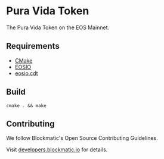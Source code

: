 # Pura Vida Token

The Pura Vida Token on the EOS Mainnet.

## Requirements

- [CMake](https://cmake.org/)
- [EOSIO](https://github.com/EOSIO/eos)
- [eosio.cdt](https://github.com/EOSIO/eosio.cdt)

## Build 

`cmake . && make`

## Contributing

We follow Blockmatic's Open Source Contributing Guidelines.    

Visit [developers.blockmatic.io](https://developers.blockmatic.io) for details.
